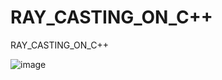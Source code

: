 # RAY_CASTING_ON_C++
RAY_CASTING_ON_C++

![image](https://user-images.githubusercontent.com/20697704/175130987-4863a6cb-87bb-4705-9664-3d0348681095.png)

